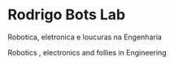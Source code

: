 # Rodrigo Bots Lab

Robotica, eletronica e loucuras na Engenharia

Robotics , electronics and follies in Engineering
